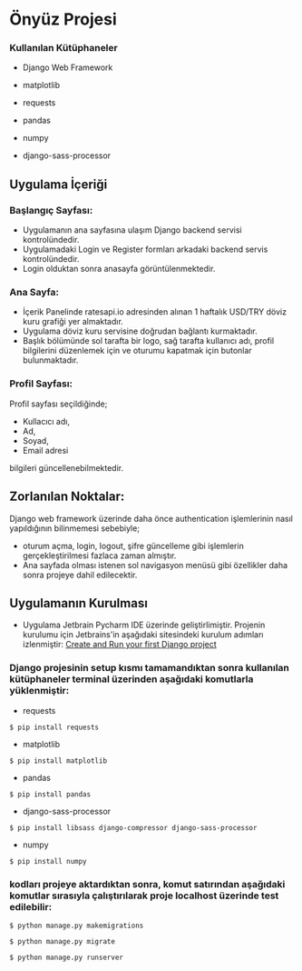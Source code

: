 # Önyüz Projesi

### Kullanılan Kütüphaneler

- Django Web Framework

- matplotlib

- requests

- pandas

- numpy

- django-sass-processor

## Uygulama İçeriği

### Başlangıç Sayfası:
- Uygulamanın ana sayfasına ulaşım Django backend servisi kontrolündedir.
- Uygulamadaki Login ve Register formları arkadaki backend servis kontrolündedir.
- Login olduktan sonra anasayfa görüntülenmektedir.

### Ana Sayfa:
- İçerik Panelinde ratesapi.io adresinden alınan 1 haftalık USD/TRY döviz kuru grafiği yer almaktadır.
- Uygulama döviz kuru servisine doğrudan bağlantı kurmaktadır.
- Başlık bölümünde sol tarafta bir logo, sağ tarafta kullanıcı adı, profil bilgilerini düzenlemek için ve oturumu kapatmak için butonlar bulunmaktadır.

### Profil Sayfası:
Profil sayfası seçildiğinde; 
- Kullacıcı adı,
- Ad,
- Soyad,
- Email adresi

bilgileri güncellenebilmektedir.

## Zorlanılan Noktalar:
Django web framework üzerinde daha önce authentication işlemlerinin nasıl yapıldığının bilinmemesi sebebiyle; 
- oturum açma, login, logout, şifre güncelleme gibi işlemlerin gerçekleştirilmesi fazlaca zaman almıştır.
- Ana sayfada olması istenen sol navigasyon menüsü gibi özellikler daha sonra projeye dahil edilecektir.

## Uygulamanın Kurulması

- Uygulama Jetbrain Pycharm IDE üzerinde geliştirlimiştir. Projenin kurulumu için Jetbrains'in aşağıdaki sitesindeki kurulum adımları izlenmiştir:
[Create and Run your first Django project](https://www.jetbrains.com/help/pycharm/creating-and-running-your-first-django-project.html)

### Django projesinin setup kısmı tamamandıktan sonra kullanılan kütüphaneler terminal üzerinden aşağıdaki komutlarla yüklenmiştir:

- requests
```shell
$ pip install requests
```
- matplotlib
```shell
$ pip install matplotlib
```
- pandas
```shell
$ pip install pandas
```
- django-sass-processor  
```shell
$ pip install libsass django-compressor django-sass-processor
```
- numpy
```shell
$ pip install numpy
```

### kodları projeye aktardıktan sonra, komut satırından aşağıdaki komutlar sırasıyla çalıştırılarak proje localhost üzerinde test edilebilir:
```shell
$ python manage.py makemigrations

$ python manage.py migrate

$ python manage.py runserver
```
